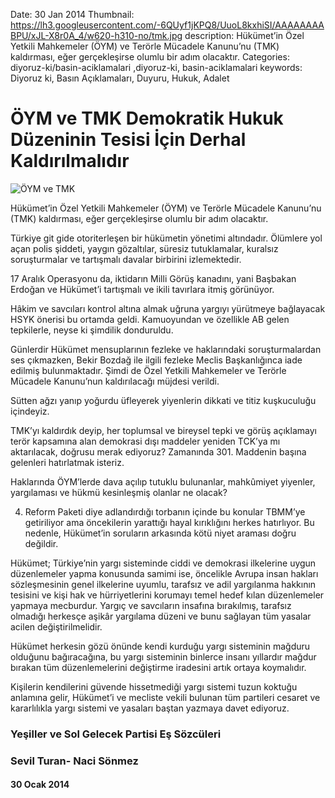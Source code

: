Date: 30 Jan 2014
Thumbnail: https://lh3.googleusercontent.com/-6QUyf1jKPQ8/UuoL8kxhiSI/AAAAAAAABPU/xJL-X8r0A_4/w620-h310-no/tmk.jpg
description: Hükümet’in Özel Yetkili Mahkemeler (ÖYM) ve Terörle Mücadele Kanunu’nu (TMK) kaldırması, eğer gerçekleşirse olumlu bir adım olacaktır. 
Categories: diyoruz-ki/basin-aciklamalari ,diyoruz-ki, basin-aciklamalari
keywords: Diyoruz ki, Basın Açıklamaları, Duyuru, Hukuk, Adalet

# ÖYM ve TMK Demokratik Hukuk Düzeninin Tesisi İçin Derhal Kaldırılmalıdır

![ÖYM ve TMK](https://lh3.googleusercontent.com/-6QUyf1jKPQ8/UuoL8kxhiSI/AAAAAAAABPU/xJL-X8r0A_4/w620-h310-no/tmk.jpg)

Hükümet’in Özel Yetkili Mahkemeler (ÖYM) ve Terörle Mücadele Kanunu’nu (TMK) kaldırması, eğer gerçekleşirse olumlu bir adım olacaktır.

Türkiye git gide otoriterleşen bir hükümetin yönetimi altındadır. Ölümlere yol açan polis şiddeti, yaygın gözaltılar, süresiz tutuklamalar, kuralsız soruşturmalar ve tartışmalı davalar birbirini izlemektedir.

17 Aralık Operasyonu da, iktidarın Milli Görüş kanadını, yani Başbakan Erdoğan ve Hükümet’i tartışmalı ve ikili tavırlara itmiş görünüyor.

Hâkim ve savcıları kontrol altına almak uğruna yargıyı yürütmeye bağlayacak HSYK önerisi bu ortamda geldi. Kamuoyundan ve özellikle AB gelen tepkilerle, neyse ki şimdilik donduruldu.

Günlerdir Hükümet mensuplarının fezleke ve haklarındaki soruşturmalardan ses çıkmazken, Bekir Bozdağ ile ilgili fezleke Meclis Başkanlığınca iade edilmiş bulunmaktadır. Şimdi de Özel Yetkili Mahkemeler ve Terörle Mücadele Kanunu’nun kaldırılacağı müjdesi verildi.

Sütten ağzı yanıp yoğurdu üfleyerek yiyenlerin dikkati ve titiz kuşkuculuğu içindeyiz.

TMK’yı kaldırdık deyip, her toplumsal ve bireysel tepki ve görüş açıklamayı terör kapsamına alan demokrasi dışı maddeler yeniden TCK’ya mı aktarılacak, doğrusu merak ediyoruz? Zamanında 301. Maddenin başına gelenleri hatırlatmak isteriz.

Haklarında ÖYM’lerde dava açılıp tutuklu bulunanlar, mahkûmiyet yiyenler, yargılaması ve hükmü kesinleşmiş olanlar ne olacak?

4. Reform Paketi diye adlandırdığı torbanın içinde bu konular TBMM’ye getiriliyor ama öncekilerin yarattığı hayal kırıklığını herkes hatırlıyor. Bu nedenle, Hükümet’in soruların arkasında kötü niyet araması doğru değildir.

Hükümet; Türkiye’nin yargı sisteminde ciddi ve demokrasi ilkelerine uygun düzenlemeler yapma konusunda samimi ise, öncelikle Avrupa insan hakları sözleşmesinin genel ilkelerine uyumlu, tarafsız ve adil yargılanma hakkının tesisini ve kişi hak ve hürriyetlerini korumayı temel hedef kılan düzenlemeler yapmaya mecburdur. Yargıç ve savcıların insafına bırakılmış, tarafsız olmadığı herkesçe aşikâr yargılama düzeni ve bunu sağlayan tüm yasalar acilen değiştirilmelidir.

Hükümet herkesin gözü önünde kendi kurduğu yargı sisteminin mağduru olduğunu bağıracağına, bu yargı sisteminin binlerce insanı yıllardır mağdur bırakan tüm düzenlemelerini değiştirme iradesini artık ortaya koymalıdır.

Kişilerin kendilerini güvende hissetmediği yargı sistemi tuzun koktuğu anlamına gelir, Hükümet’i ve mecliste vekili bulunan tüm partileri cesaret ve kararlılıkla yargı sistemi ve yasaları baştan yazmaya davet ediyoruz.

 
 
### Yeşiller ve Sol Gelecek Partisi Eş Sözcüleri
### Sevil Turan- Naci Sönmez

#### 30 Ocak 2014
